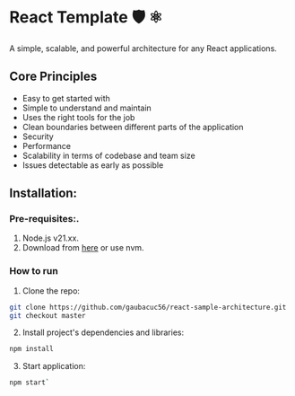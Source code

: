 # React Template 🛡️ ⚛️

A simple, scalable, and powerful architecture for any React applications.

## Core Principles

-   Easy to get started with
-   Simple to understand and maintain
-   Uses the right tools for the job
-   Clean boundaries between different parts of the application
-   Security
-   Performance
-   Scalability in terms of codebase and team size
-   Issues detectable as early as possible

## Installation:

### Pre-requisites:.

1. Node.js v21.xx.
2. Download from [here](https://nodejs.org/en/download/) or use nvm.

### How to run

1. Clone the repo:

```bash
git clone https://github.com/gaubacuc56/react-sample-architecture.git
git checkout master
```

2. Install project's dependencies and libraries:

```bash
npm install
```

3. Start application:

```bash
npm start`
```
